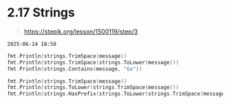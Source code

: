 # 2.17 Strings

> https://stepik.org/lesson/1500119/step/3

`2025-06-24 18:58`

```go
fmt.Println(strings.TrimSpace(message))
fmt.Println(strings.TrimSpace(strings.ToLower(message)))
fmt.Println(strings.Contains(message, "Go"))
```

```go
fmt.Println(strings.TrimSpace(message))
fmt.Println(strings.ToLower(strings.TrimSpace(message)))
fmt.Println(strings.HasPrefix(strings.ToLower(strings.TrimSpace(message)), "go"))
```
